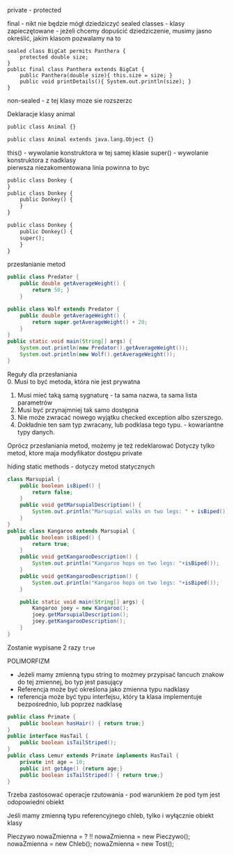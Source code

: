 private - protected

final - nikt nie będzie mógł dziedziczyć
sealed classes - klasy zapieczętowane - jeżeli chcemy dopuścić dziedziczenie,
musimy jasno określić, jakim klasom pozwalamy na to

```
sealed class BigCat permits Panthera {
    protected double size;
}
public final class Panthera extends BigCat {
    public Panthera(double size){ this.size = size; }
    public void printDetails(){ System.out.println(size); }
}
```
non-sealed - z tej klasy moze sie rozszerzc


Deklaracje klasy animal
```dtd
public class Animal {}

public class Animal extends java.lang.Object {}
```
this() - wywolanie konstruktora w tej samej klasie
super() - wywolanie konstruktora z nadklasy  
pierwsza niezakomentowana linia powinna to byc

```dtd
public class Donkey {
}
public class Donkey {
    public Donkey() {
    }
}
```
```dtd
public class Donkey {
    public Donkey() {
    super();
    }
}
```

przesłanianie metod
```java
public class Predator {
    public double getAverageWeight() {
        return 50; }
    }

public class Wolf extends Predator {
    public double getAverageWeight() {
        return super.getAverageWeight() + 20;
    }
}
public static void main(String[] args) {
    System.out.println(new Predator().getAverageWeight());
    System.out.println(new Wolf().getAverageWeight());
}
```

Reguły dla przesłaniania  
0. Musi to być metoda, która nie jest prywatna
1. Musi mieć taką samą sygnaturę - ta sama nazwa, ta sama lista parametrów
2. Musi być przynajmniej tak samo dostępna
3. Nie może zwracać nowego wyjątku checked exception albo szerszego.
4. Dokładnie ten sam typ zwracany, lub podklasa tego typu. - kowariantne typy danych.

Oprócz przesłaniania metod, możemy je też redeklarować
Dotyczy tylko metod, ktore maja modyfikator dostępu private

hiding static methods - dotyczy metod statycznych


```java
class Marsupial {
    public boolean isBiped() {
        return false;
    }
    public void getMarsupialDescription() {
        System.out.println("Marsupial walks on two legs: " + isBiped());
    }
}
public class Kangaroo extends Marsupial {
    public boolean isBiped() {
        return true;
    }
    public void getKangarooDescription() {
        System.out.println("Kangaroo hops on two legs: "+isBiped());
    }
    public void getKangarooDescription() {
        System.out.println("Kangaroo hops on two legs: "+isBiped());
    }

    public static void main(String[] args) {
        Kangaroo joey = new Kangaroo();
        joey.getMarsupialDescription();
        joey.getKangarooDescription();
    }
}
```

Zostanie wypisane 2 razy `true`

POLIMORFIZM

- Jeżeli mamy zmienną typu string to możmey przypisać łancuch znakow do tej zmiennej,
bo typ jest pasujący
-  Referencja może być określona jako zmienna typu nadklasy
- referencja może być typu interfejsu, który ta klasa implementuje bezpośrednio,
lub poprzez nadklasę

```java
public class Primate {
    public boolean hasHair() { return true;}
}
public interface HasTail {
    public boolean isTailStriped();
}
public class Lemur extends Primate implements HasTail {
    private int age = 10;
    public int getAge() {return age;}
    public boolean isTailStriped() { return true;}
}
```

Trzeba zastosować operacje rzutowania - pod warunkiem że pod tym jest odopowiedni
obiekt

Jeśli mamy zmienną typu referencyjnego chleb, tylko i wyłącznie obiekt klasy

Pieczywo nowaZmienna = ?
!! nowaZmienna = new Pieczywo();
nowaZmienna = new Chleb();
nowaZmienna = new Tost();